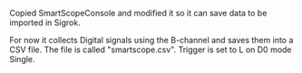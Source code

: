 
Copied SmartScopeConsole and modified it so it can save data to be imported in Sigrok.

For now it collects Digital signals using the B-channel and saves them into a CSV file.
The file is called "smartscope.csv".
Trigger is set to L on D0 mode Single.

